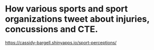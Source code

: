 # How various sports and sport organizations tweet about injuries, concussions and CTE.
https://cassidy-bargell.shinyapps.io/sport-perceptions/
